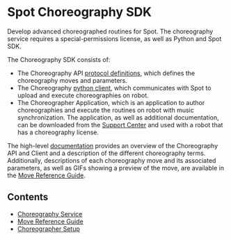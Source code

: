 <!--
Copyright (c) 2020 Boston Dynamics, Inc.  All rights reserved.

Downloading, reproducing, distributing or otherwise using the SDK Software
is subject to the terms and conditions of the Boston Dynamics Software
Development Kit License (20191101-BDSDK-SL).
-->

# Spot Choreography SDK

Develop advanced choreographed routines for Spot. The choreography service requires a special-permissions license, as well as Python and Spot SDK.

The Choreography SDK consists of:
  * The Choreography API [protocol definitions](../../../choreography_protos/bosdyn/api/README), which defines the choreography moves and parameters.
  * The Choreography [python client](../../../python/bosdyn-choreography-client/src/bosdyn/choreography/client/README), which communicates with Spot to upload and execute choreographies on robot.
  * The Choreographer Application, which is an application to author choreographies and execute the routines on robot with music synchronization. The application, as well as additional documentation, can be downloaded from the [Support Center](https://support.bostondynamics.com) and used with a robot that has a choreography license.

The high-level [documentation](choreography_service.md) provides an overview of the Choreography API and Client and a description of the different choreography terms. Additionally, descriptions of each choreography move and its associated parameters, as well as GIFs showing a preview of the move, are available in the [Move Reference Guide](move_reference.md).

## Contents

* [Choreography Service](choreography_service.md)
* [Move Reference Guide](move_reference.md)
* [Choreographer Setup](choreographer_setup.md)

